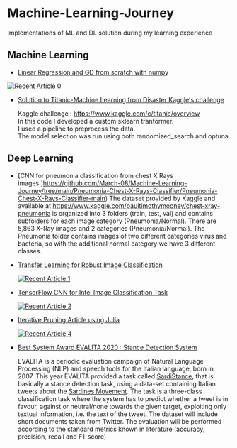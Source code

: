 # Machine-Learning-Journey
Implementations of ML and DL solution during my learning experience


## Machine Learning

- [Linear Regression and GD from scratch with numpy](https://github.com/March-08/Machine-Learning-Journey/blob/main/multi_linear_regession.ipynb)

<a target="_blank" href="https://github-readme-medium-recent-article.vercel.app/medium/@marcellopoliti/0"><img src="https://github-readme-medium-recent-article.vercel.app/medium/@marcellopoliti/0" alt="Recent Article 0"> 

- [Solution to Titanic-Machine Learning from Disaster Kaggle's challenge](https://github.com/March-08/Machine-Learning-Journey/blob/main/Titanic/Titanic_Marcello_Politi.ipynb)  
    
  Kaggle challenge : https://www.kaggle.com/c/titanic/overview  
  In this code I developed a custom sklearn tranformer.   
  I used a pipeline to preprocess the data.   
  The model selection was run using both randomized_search and optuna.  
  
  
## Deep Learning
 
- [CNN for pneumonia classification from chest X Rays images.]https://github.com/March-08/Machine-Learning-Journey/tree/main/Pneumonia-Chest-X-Rays-Classifier/Pneumonia-Chest-X-Rays-Classifier-main)
    The dataset provided by Kaggle and available at https://www.kaggle.com/paultimothymooney/chest-xray-pneumonia is organized into 3 folders (train, test, val) and contains subfolders for each image category (Pneumonia/Normal). There are 5,863 X-Ray images and 2 categories (Pneumonia/Normal). The Pneumonia folder contains images of two different categories virus and bacteria, so with the additional normal category we have 3 different classes. 
 
- [Transfer Learning for Robust Image Classification](https://github.com/March-08/Machine-Learning-Journey/tree/main/tensorflow-dogs-vs-cats)
  
  <a target="_blank" href="https://github-readme-medium-recent-article.vercel.app/medium/@marcellopoliti/1"><img src="https://github-readme-medium-recent-article.vercel.app/medium/@marcellopoliti/1" alt="Recent Article 1"> 
  
    
- [TensorFlow CNN for Intel Image Classification Task](https://github.com/March-08/Machine-Learning-Journey/tree/main/TensorFlow%20CNN%20for%20Intel%20Image%20Classification%20Task)
 
    <a target="_blank" href="https://github-readme-medium-recent-article.vercel.app/medium/@marcellopoliti/2"><img src="https://github-readme-medium-recent-article.vercel.app/medium/@marcellopoliti/2" alt="Recent Article 2"> 
      
- [Iterative Pruning Article using Julia](https://towardsdatascience.com/iterative-pruning-methods-for-artificial-neural-networks-in-julia-c605f547a485)
 
    <a target="_blank" href="https://github-readme-medium-recent-article.vercel.app/medium/@marcellopoliti/4"><img src="https://github-readme-medium-recent-article.vercel.app/medium/@marcellopoliti/4" alt="Recent Article 4"> 
       
 - [Best System Award EVALITA 2020 : Stance Detection System](https://github.com/March-08/Machine-Learning-Journey/tree/main/Stance_Detection_Evalita2020/Stance_Detection-master)
         
    EVALITA is a periodic evaluation campaign of Natural Language Processing (NLP) and speech tools for the Italian language, born in 2007.
    This year EVALITA provided a task called [SardiStance](http://www.di.unito.it/~tutreeb/sardistance-evalita2020/index.html), that is basically a stance detection task,         using a data-set containing Italian tweets about the [Sardines Movement](https://en.wikipedia.org/wiki/Sardines_movement).
    The task is a three-class classification task where the system has to predict whether a tweet is in favour, against or neutral/none towards the given target,                 exploiting only textual information, i.e. the text of the tweet.
    The dataset will include short documents taken from Twitter.
    The evaluation will be performed according to the standard metrics known in literature (accuracy, precision, recall and F1-score)

